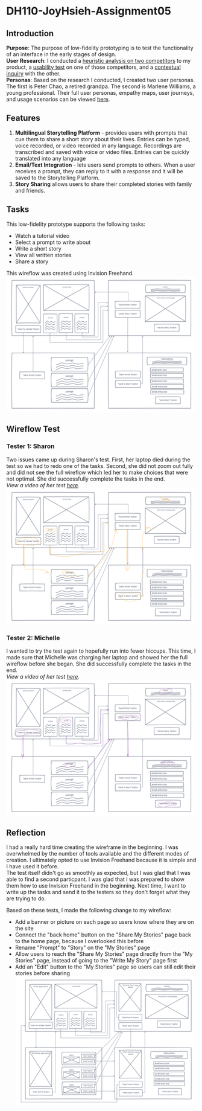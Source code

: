 # DH110-JoyHsieh-Assignment05
## Introduction
**Purpose**: The purpose of low-fidelity prototyping is to test the functionality of an interface in the early stages of design.  
**User** **Research**: I conducted a [heuristic analysis on two competitors](https://github.com/JoyHsieh/DH110-JoyHsieh-Assignment01) to my product, a [usability test](https://github.com/JoyHsieh/DH110-JoyHsieh-Assignment02) on one of those competitors, and a [contextual inquiry](https://github.com/JoyHsieh/DH110-JoyHsieh-Assignment03) with the other.  
**Personas**: Based on the research I conducted, I created two user personas. The first is Peter Chao, a retired grandpa. The second is Marlene Williams, a young professional. Their full user personas, empathy maps, user journeys, and usage scenarios can be viewed [here](https://github.com/JoyHsieh/DH110-JoyHsieh-Assignment04).

## Features
1. **Multilingual Storytelling Platform** - provides users with prompts that cue them to share a short story about their lives. Entries can be typed, voice recorded, or video recorded in any language. Recordings are transcribed and saved with voice or video files. Entries can be quickly translated into any language
2. **Email/Text Integration** - lets users send prompts to others. When a user receives a prompt, they can reply to it with a response and it will be saved to the Storytelling Platform.
3. **Story Sharing** allows users to share their completed stories with family and friends.

## Tasks
This low-fidelity prototype supports the following tasks:
- Watch a tutorial video
- Select a prompt to write about
- Write a short story
- View all written stories
- Share a story  

This wireflow was created using Invision Freehand.
![lofi-blank](lofi-blank.png)

## Wireflow Test
### Tester 1: Sharon
Two issues came up during Sharon's test. First, her laptop died during the test so we had to redo one of the tasks. Second, she did not zoom out fully and did not see the full wireflow which led her to make choices that were not optimal. She did successfully complete the tasks in the end.  
_View a video of her test [here](https://youtu.be/asl24TrzXhQ)._
![lofi-blank](lofi-slam.png)

### Tester 2: Michelle
I wanted to try the test again to hopefully run into fewer hiccups. This time, I made sure that Michelle was charging her laptop and showed her the full wireflow before she began. She did successfully complete the tasks in the end.  
_View a video of her test [here](https://youtu.be/RV47VBmRFFw)._
![lofi-blank](lofi-kaku.png)

## Reflection
I had a really hard time creating the wireframe in the beginning. I was overwhelmed by the number of tools available and the different modes of creation. I ultimately opted to use Invision Freehand because it is simple and I have used it before.  
The test itself didn't go as smoothly as expected, but I was glad that I was able to find a second particpant. I was glad that I was prepared to show them how to use Invision Freehand in the beginning. Next time, I want to write up the tasks and send it to the testers so they don't forget what they are trying to do.

Based on these tests, I made the following change to my wireflow:
- Add a banner or picture on each page so users know where they are on the site
- Connect the "back home" button on the "Share My Stories" page back to the home page, because I overlooked this before
- Rename "Prompt" to "Story" on the "My Stories" page
- Allow users to reach the "Share My Stories" page directly from the "My Stories" page, instead of going to the "Write My Story" page first
- Add an "Edit" button to the "My Stories" page so users can still edit their stories before sharing
![lofi-updated](lofi-updated.png)

